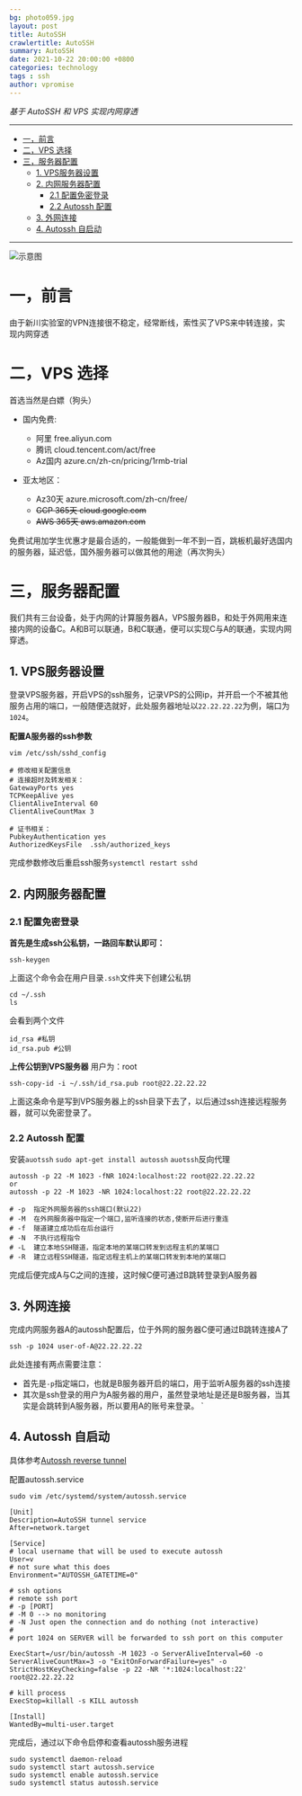 ```yaml
---
bg: photo059.jpg
layout: post
title: AutoSSH
crawlertitle: AutoSSH
summary: AutoSSH
date: 2021-10-22 20:00:00 +0800
categories: technology
tags : ssh
author: vpromise
---
```


*基于 AutoSSH 和 VPS 实现内网穿透*

---

- [一，前言](#一前言)
- [二，VPS 选择](#二vps-选择)
- [三，服务器配置](#三服务器配置)
  - [1. VPS服务器设置](#1-vps服务器设置)
  - [2. 内网服务器配置](#2-内网服务器配置)
    - [2.1 配置免密登录](#21-配置免密登录)
    - [2.2 Autossh 配置](#22-autossh-配置)
  - [3. 外网连接](#3-外网连接)
  - [4. Autossh 自启动](#4-autossh-自启动)

---

![示意图](https://i.loli.net/2021/10/22/wtiKyZompOP4FdE.png)
# 一，前言
由于新川实验室的VPN连接很不稳定，经常断线，索性买了VPS来中转连接，实现内网穿透

# 二，VPS 选择
首选当然是白嫖（狗头）
- 国内免费:
  - 阿里 free.aliyun.com
  - 腾讯 cloud.tencent.com/act/free
  - Az国内 azure.cn/zh-cn/pricing/1rmb-trial

- 亚太地区：
  - Az30天 azure.microsoft.com/zh-cn/free/
  - ~~GCP 365天 cloud.google.com~~
  - ~~AWS 365天 aws.amazon.com~~

免费试用加学生优惠才是最合适的，一般能做到一年不到一百，跳板机最好选国内的服务器，延迟低，国外服务器可以做其他的用途（再次狗头）

# 三，服务器配置
我们共有三台设备，处于内网的计算服务器A，VPS服务器B，和处于外网用来连接内网的设备C。A和B可以联通，B和C联通，便可以实现C与A的联通，实现内网穿透。

## 1. VPS服务器设置
登录VPS服务器，开启VPS的ssh服务，记录VPS的公网ip，并开启一个不被其他服务占用的端口，一般随便选就好，此处服务器地址以`22.22.22.22`为例，端口为`1024`。

**配置A服务器的ssh参数**
```
vim /etc/ssh/sshd_config

# 修改相关配置信息
# 连接超时及转发相关：
GatewayPorts yes
TCPKeepAlive yes
ClientAliveInterval 60  
ClientAliveCountMax 3

# 证书相关：
PubkeyAuthentication yes
AuthorizedKeysFile  .ssh/authorized_keys
```
完成参数修改后重启ssh服务`systemctl restart sshd`
## 2. 内网服务器配置
### 2.1 配置免密登录
**首先是生成ssh公私钥，一路回车默认即可：**
```
ssh-keygen
```
上面这个命令会在用户目录`.ssh`文件夹下创建公私钥
```
cd ~/.ssh
ls
```
会看到两个文件
```
id_rsa #私钥
id_rsa.pub #公钥
```
**上传公钥到VPS服务器**
用户为：root
```
ssh-copy-id -i ~/.ssh/id_rsa.pub root@22.22.22.22
```
上面这条命令是写到VPS服务器上的ssh目录下去了，以后通过ssh连接远程服务器，就可以免密登录了。
### 2.2 Autossh 配置
安装`auotssh`
`
sudo apt-get install autossh
`
`auotssh`反向代理
```
autossh -p 22 -M 1023 -fNR 1024:localhost:22 root@22.22.22.22
or 
autossh -p 22 -M 1023 -NR 1024:localhost:22 root@22.22.22.22

# -p  指定外网服务器的ssh端口(默认22)
# -M  在外网服务器中指定一个端口,监听连接的状态,使断开后进行重连 
# -f  隧道建立成功后在后台运行
# -N  不执行远程指令
# -L  建立本地SSH隧道，指定本地的某端口转发到远程主机的某端口
# -R  建立远程SSH隧道，指定远程主机上的某端口转发到本地的某端口
```
完成后便完成A与C之间的连接，这时候C便可通过B跳转登录到A服务器
## 3. 外网连接
完成内网服务器A的autossh配置后，位于外网的服务器C便可通过B跳转连接A了
```
ssh -p 1024 user-of-A@22.22.22.22
```
此处连接有两点需要注意：
- 首先是`-p`指定端口，也就是B服务器开启的端口，用于监听A服务器的ssh连接
- 其次是ssh登录的用户为A服务器的用户，虽然登录地址是还是B服务器，当其实是会跳转到A服务器，所以要用A的账号来登录。
`

## 4. Autossh 自启动
具体参考[Autossh reverse tunnel](https://github.com/jvierine/autossh_reverse_tunnel)

配置autossh.service

`sudo vim /etc/systemd/system/autossh.service`
```
[Unit]
Description=AutoSSH tunnel service
After=network.target

[Service]
# local username that will be used to execute autossh
User=v
# not sure what this does
Environment="AUTOSSH_GATETIME=0"

# ssh options
# remote ssh port
# -p [PORT]
# -M 0 --> no monitoring
# -N Just open the connection and do nothing (not interactive)
#
# port 1024 on SERVER will be forwarded to ssh port on this computer

ExecStart=/usr/bin/autossh -M 1023 -o ServerAliveInterval=60 -o ServerAliveCountMax=3 -o "ExitOnForwardFailure=yes" -o StrictHostKeyChecking=false -p 22 -NR '*:1024:localhost:22' root@22.22.22.22

# kill process
ExecStop=killall -s KILL autossh

[Install]
WantedBy=multi-user.target
```
完成后，通过以下命令启停和查看autossh服务进程
```
sudo systemctl daemon-reload
sudo systemctl start autossh.service
sudo systemctl enable autossh.service
sudo systemctl status autossh.service
```